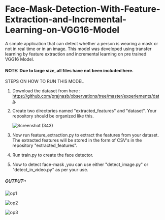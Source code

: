 # Face-Mask-Detection-With-Feature-Extraction-and-Incremental-Learning-on-VGG16-Model

A simple application that can detect whether a person is wearing a mask or not in real time or in an image. This model was developed using transfer learning by feature extraction and incremental learning on pre trained VGG16 Model.

#### NOTE: Due to large size, all files have not been included here.

STEPS ON HOW TO RUN THIS MODEL

1. Download the dataset from here : https://github.com/prajnasb/observations/tree/master/experiements/data.
   
2. Create two directories named "extracted_features" and "dataset". 
   Your repository should be organized like this.
   
   ![Screenshot (343)](https://user-images.githubusercontent.com/40006730/88848023-7f432e00-d205-11ea-9212-fd1818adc3dc.png)
   
   

3. Now run feature_extraction.py to extract the features from your dataset. The extracted features will be stored in the form of CSV's in the repository "extracted_features".

4. Run train.py to create the face detector.

5. Now to detect face-mask ,you can use either "detect_image.py" or "detect_in_video.py" as per your use.

##### OUTPUT::

![op1](https://user-images.githubusercontent.com/40006730/88848075-94b85800-d205-11ea-8478-a5f18c1ea883.png)

![op2](https://user-images.githubusercontent.com/40006730/88848092-9b46cf80-d205-11ea-8fc5-8e95362c3852.png)

![op3](https://user-images.githubusercontent.com/40006730/88848104-a0a41a00-d205-11ea-80e9-65f32e4b90b4.png)

